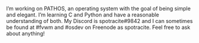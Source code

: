 I’m working on PATHOS, an operating system with the goal of being simple and elegant.
I’m learning C and Python and have a reasonable understanding of both.
My Discord is spotracite#9842 and I can sometimes be found at #fvwm and #osdev on Freenode as spotracite.
Feel free to ask about anything!
